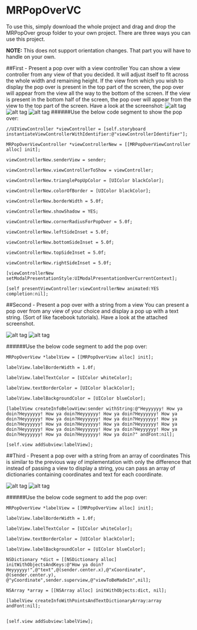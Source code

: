 # MRPopOverVC

To use this, simply download the whole project and drag and drop the MRPopOver group folder to your own project.
There are three ways you can use this project. 

**NOTE:** This does not support orientation changes. That part you will have to handle on your own. 

##First - Present a pop over with a view controller
You can show a view controller from any view of that you decided. It will adjust itself to fit across the whole width and 
remaining height. If the view from which you wish to display the pop over is present in the top part of the screen, the pop over will appear from the view all the way to the bottom of the screen. If the view is present in the bottom half of the screen, the pop over will appear from the view to the top part of the screen. Have a look at the screenshot:
![alt tag](http://i.imgur.com/WllEUy0.png) ![alt tag](http://i.imgur.com/gub8IzR.png) ![alt tag](http://i.imgur.com/mQ6X3VE.png) 
######Use the below code segment to show the pop over:
    
    //UIViewController *viewController = [self.storyboard instantiateViewControllerWithIdentifier:@"viewControllerIdentifier"];
    
    MRPopOverViewController *viewControllerNew = [[MRPopOverViewController alloc] init];
    
    viewControllerNew.senderView = sender;
    
    viewControllerNew.viewControllerToShow = viewController;
    
    viewControllerNew.trianglePopUpColor = [UIColor blackColor];
    
    viewControllerNew.colorOfBorder = [UIColor blackColor];
    
    viewControllerNew.borderWidth = 5.0f;
    
    viewControllerNew.showShadow = YES;
    
    viewControllerNew.cornerRadiusForPopOver = 5.0f;
    
    viewControllerNew.leftSideInset = 5.0f;
    
    viewControllerNew.bottomSideInset = 5.0f;
    
    viewControllerNew.topSideInset = 5.0f;
    
    viewControllerNew.rightSideInset = 5.0f;
    
    [viewControllerNew setModalPresentationStyle:UIModalPresentationOverCurrentContext];
    
    [self presentViewController:viewControllerNew animated:YES completion:nil];


##Second - Present a pop over with a string from a view
You can present a pop over from any view of your choice and display a pop up with a text string. (Sort of like facebook tutorials). Have a look at the attached screenshot.

![alt tag](http://i.imgur.com/IXx95SC.png) ![alt tag](http://i.imgur.com/RfcrHtW.png) 

######Use the below code segment to add the pop over:
    
    MRPopOverView *labelView = [[MRPopOverView alloc] init];
    
    labelView.labelBorderWidth = 1.0f;
    
    labelView.labelTextColor = [UIColor whiteColor];
    
    labelView.textBorderColor = [UIColor blackColor];
    
    labelView.labelBackgroundColor = [UIColor blueColor];
    
    [labelView createInfoBelowView:sender withString:@"Heyyyyyy! How ya doin?Heyyyyyy! How ya doin?Heyyyyyy! How ya doin?Heyyyyyy! How ya doin?Heyyyyyy! How ya doin?Heyyyyyy! How ya doin?Heyyyyyy! How ya doin?Heyyyyyy! How ya doin?Heyyyyyy! How ya doin?Heyyyyyy! How ya doin?Heyyyyyy! How ya doin?Heyyyyyy! How ya doin?Heyyyyyy! How ya doin?Heyyyyyy! How ya doin?Heyyyyyy! How ya doin?" andFont:nil];
    
    [self.view addSubview:labelView];

##Third - Present a pop over with a string from an array of coordinates
This is similar to the previous way of implementation with only the difference that instead of passing a view to display a string, you can pass an array of dictionaries containing coordinates and text for each coordinate. 

![alt tag](http://i.imgur.com/Lv1LLzI.png) ![alt tag](http://i.imgur.com/q3oAR3A.png) 

######Use the below code segment to add the pop over:
    
    MRPopOverView *labelView = [[MRPopOverView alloc] init];
    
    labelView.labelBorderWidth = 1.0f;
    
    labelView.labelTextColor = [UIColor whiteColor];
    
    labelView.textBorderColor = [UIColor blackColor];
    
    labelView.labelBackgroundColor = [UIColor blueColor];
    
    NSDictionary *dict = [[NSDictionary alloc] initWithObjectsAndKeys:@"How ya doin?Heyyyyyy!",@"text",@(sender.center.x),@"xCoordinate", @(sender.center.y), @"yCoordinate",sender.superview,@"viewToBeMadeIn",nil];
    
    NSArray *array = [[NSArray alloc] initWithObjects:dict, nil];
    
    [labelView createInfoWithPointsAndTextDictionaryArray:array andFont:nil];

    
    [self.view addSubview:labelView];

